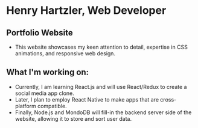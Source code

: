 # Henry Hartzler, Web Developer

## Portfolio Website
+ This website showcases my keen attention to detail, expertise in CSS animations, and responsive web design.

## What I'm working on:
+ Currently, I am learning React.js and will use React/Redux to create a social media app clone.
+ Later, I plan to employ React Native to make apps that are cross-platform compatible.
+ Finally, Node.js and MondoDB will fill-in the backend server side of the website, allowing it to store and sort user data.
